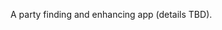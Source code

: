 <!--
name: 'nightout'
tools: null
completeness: 0
-->

A party finding and enhancing app (details TBD).
